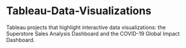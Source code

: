 # Tableau-Data-Visualizations
 Tableau projects that highlight interactive data visualizations: the Superstore Sales Analysis Dashboard and the COVID-19 Global Impact Dashboard.
